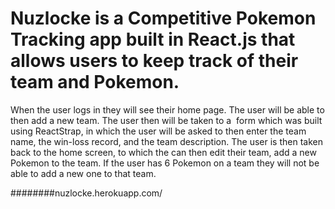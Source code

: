 # Nuzlocke is a Competitive Pokemon Tracking app built in React.js that allows users to keep track of their team and Pokemon.
When the user logs in they will see their home page. The user will be able to then add a new team. The user then will be taken to a  form which was built using ReactStrap, in which the user will be asked to then enter the team name, the win-loss record, and the team description. The user is then taken back to the home screen, to which the can then edit their team, add a new Pokemon to the team. If the user has 6 Pokemon on a team they will not be able to add a new one to that team.

########nuzlocke.herokuapp.com/

